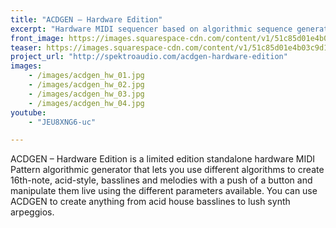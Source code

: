 ```yaml
---
title: "ACDGEN – Hardware Edition"
excerpt: "Hardware MIDI sequencer based on algorithmic sequence generation."
front_image: https://images.squarespace-cdn.com/content/v1/51c85d01e4b03c9d19356577/1551298789139-OS0KL0JKRLUEOIA4K5Y3/ACDGEN+Promo.jpg
teaser: https://images.squarespace-cdn.com/content/v1/51c85d01e4b03c9d19356577/1551298789139-OS0KL0JKRLUEOIA4K5Y3/ACDGEN+Promo.jpg?format=750w
project_url: "http://spektroaudio.com/acdgen-hardware-edition"
images:
    - /images/acdgen_hw_01.jpg
    - /images/acdgen_hw_02.jpg
    - /images/acdgen_hw_03.jpg
    - /images/acdgen_hw_04.jpg
youtube:
    - "JEU8XNG6-uc"

---
```



ACDGEN – Hardware Edition is a limited edition standalone hardware MIDI Pattern algorithmic generator that lets you use different algorithms to create 16th-note, acid-style, basslines and melodies with a push of a button and manipulate them live using the different parameters available. You can use ACDGEN to create anything from acid house basslines to lush synth arpeggios.


